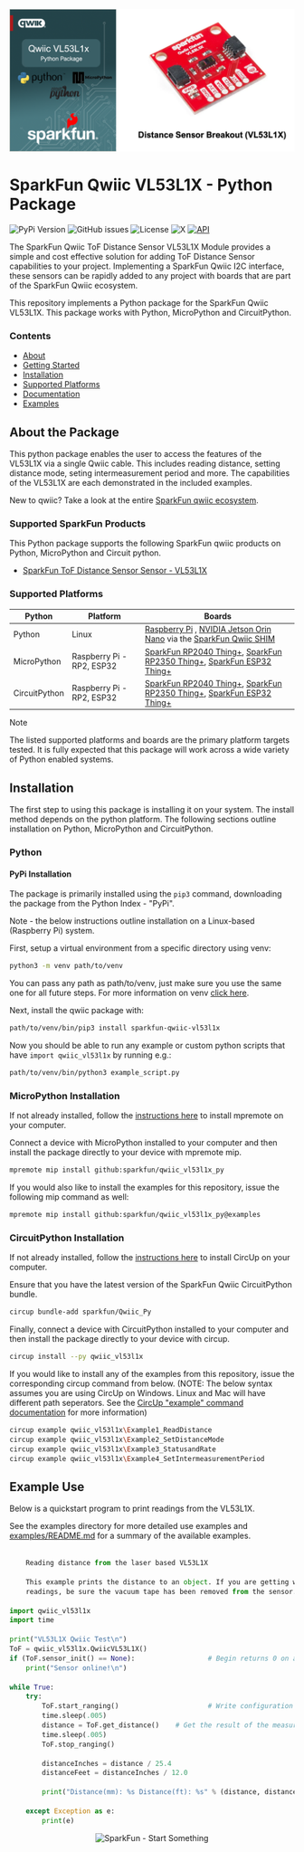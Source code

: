 ![Qwiic VL53L1X - Python Package](docs/images/gh-banner.png "qwiic VL53L1X Python Package")

# SparkFun Qwiic VL53L1X - Python Package

![PyPi Version](https://img.shields.io/pypi/v/sparkfun_qwiic_vl53l1x)
![GitHub issues](https://img.shields.io/github/issues/sparkfun/qwiic_vl53l1x_py)
![License](https://img.shields.io/github/license/sparkfun/qwiic_vl53l1x_py)
![X](https://img.shields.io/twitter/follow/sparkfun)
[![API](https://img.shields.io/badge/API%20Reference-blue)](https://docs.sparkfun.com/qwiic_vl53l1x_py/classqwiic__vl53l1x_1_1_qwiic_v_l53_l1_x.html)

The SparkFun Qwiic ToF Distance Sensor VL53L1X Module provides a simple and cost effective solution for adding ToF Distance Sensor capabilities to your project. Implementing a SparkFun Qwiic I2C interface, these sensors can be rapidly added to any project with boards that are part of the SparkFun Qwiic ecosystem.

This repository implements a Python package for the SparkFun Qwiic VL53L1X. This package works with Python, MicroPython and CircuitPython.

### Contents

* [About](#about-the-package)
* [Getting Started](#getting-started)
* [Installation](#installation)
* [Supported Platforms](#supported-platforms)
* [Documentation](https://docs.sparkfun.com/qwiic_vl53l1x_py/classqwiic__vl53l1x_1_1_qwiic_v_l53_l1_x.html)
* [Examples](#examples)

## About the Package

This python package enables the user to access the features of the VL53L1X via a single Qwiic cable. This includes reading distance, setting distance mode, seting intermeasurement period and more. The capabilities of the VL53L1X are each demonstrated in the included examples.

New to qwiic? Take a look at the entire [SparkFun qwiic ecosystem](https://www.sparkfun.com/qwiic).

### Supported SparkFun Products

This Python package supports the following SparkFun qwiic products on Python, MicroPython and Circuit python. 

* [SparkFun ToF Distance Sensor Sensor - VL53L1X](https://www.sparkfun.com/products/14722)

### Supported Platforms

| Python | Platform | Boards |
|--|--|--|
| Python | Linux | [Raspberry Pi](https://www.sparkfun.com/raspberry-pi-5-8gb.html) , [NVIDIA Jetson Orin Nano](https://www.sparkfun.com/nvidia-jetson-orin-nano-developer-kit.html) via the [SparkFun Qwiic SHIM](https://www.sparkfun.com/sparkfun-qwiic-shim-for-raspberry-pi.html) |
| MicroPython | Raspberry Pi - RP2, ESP32 | [SparkFun RP2040 Thing+](https://www.sparkfun.com/sparkfun-thing-plus-rp2040.html), [SparkFun RP2350 Thing+](https://www.sparkfun.com/sparkfun-thing-plus-rp2350.html), [SparkFun ESP32 Thing+](https://www.sparkfun.com/sparkfun-thing-plus-esp32-wroom-usb-c.html)
|CircuitPython | Raspberry Pi - RP2, ESP32 | [SparkFun RP2040 Thing+](https://www.sparkfun.com/sparkfun-thing-plus-rp2040.html), [SparkFun RP2350 Thing+](https://www.sparkfun.com/sparkfun-thing-plus-rp2350.html), [SparkFun ESP32 Thing+](https://www.sparkfun.com/sparkfun-thing-plus-esp32-wroom-usb-c.html)

> [!NOTE]
> The listed supported platforms and boards are the primary platform targets tested. It is fully expected that this package will work across a wide variety of Python enabled systems. 

## Installation 

The first step to using this package is installing it on your system. The install method depends on the python platform. The following sections outline installation on Python, MicroPython and CircuitPython.

### Python 

#### PyPi Installation

The package is primarily installed using the `pip3` command, downloading the package from the Python Index - "PyPi". 

Note - the below instructions outline installation on a Linux-based (Raspberry Pi) system.

First, setup a virtual environment from a specific directory using venv:
```sh
python3 -m venv path/to/venv
```
You can pass any path as path/to/venv, just make sure you use the same one for all future steps. For more information on venv [click here](https://docs.python.org/3/library/venv.html).

Next, install the qwiic package with:
```sh
path/to/venv/bin/pip3 install sparkfun-qwiic-vl53l1x
```
Now you should be able to run any example or custom python scripts that have `import qwiic_vl53l1x` by running e.g.:
```sh
path/to/venv/bin/python3 example_script.py
```

### MicroPython Installation
If not already installed, follow the [instructions here](https://docs.micropython.org/en/latest/reference/mpremote.html) to install mpremote on your computer.

Connect a device with MicroPython installed to your computer and then install the package directly to your device with mpremote mip.
```sh
mpremote mip install github:sparkfun/qwiic_vl53l1x_py
```

If you would also like to install the examples for this repository, issue the following mip command as well:
```sh
mpremote mip install github:sparkfun/qwiic_vl53l1x_py@examples
```

### CircuitPython Installation
If not already installed, follow the [instructions here](https://docs.circuitpython.org/projects/circup/en/latest/#installation) to install CircUp on your computer.

Ensure that you have the latest version of the SparkFun Qwiic CircuitPython bundle. 
```sh
circup bundle-add sparkfun/Qwiic_Py
```

Finally, connect a device with CircuitPython installed to your computer and then install the package directly to your device with circup.
```sh
circup install --py qwiic_vl53l1x
```

If you would like to install any of the examples from this repository, issue the corresponding circup command from below. (NOTE: The below syntax assumes you are using CircUp on Windows. Linux and Mac will have different path seperators. See the [CircUp "example" command documentation](https://learn.adafruit.com/keep-your-circuitpython-libraries-on-devices-up-to-date-with-circup/example-command) for more information)

```sh
circup example qwiic_vl53l1x\Example1_ReadDistance
circup example qwiic_vl53l1x\Example2_SetDistanceMode
circup example qwiic_vl53l1x\Example3_StatusandRate
circup example qwiic_vl53l1x\Example4_SetIntermeasurementPeriod
```

Example Use
 ---------------
Below is a quickstart program to print readings from the VL53L1X.

See the examples directory for more detailed use examples and [examples/README.md](https://github.com/sparkfun/qwiic_vl53l1x_py/blob/master/examples/README.md) for a summary of the available examples.

```python

	Reading distance from the laser based VL53L1X

	This example prints the distance to an object. If you are getting weird
	readings, be sure the vacuum tape has been removed from the sensor.

import qwiic_vl53l1x
import time

print("VL53L1X Qwiic Test\n")
ToF = qwiic_vl53l1x.QwiicVL53L1X()
if (ToF.sensor_init() == None):					 # Begin returns 0 on a good init
	print("Sensor online!\n")

while True:
	try:
		ToF.start_ranging()						 # Write configuration bytes to initiate measurement
		time.sleep(.005)
		distance = ToF.get_distance()	 # Get the result of the measurement from the sensor
		time.sleep(.005)
		ToF.stop_ranging()

		distanceInches = distance / 25.4
		distanceFeet = distanceInches / 12.0

		print("Distance(mm): %s Distance(ft): %s" % (distance, distanceFeet))

	except Exception as e:
		print(e)

```
<p align="center">
<img src="https://cdn.sparkfun.com/assets/custom_pages/3/3/4/dark-logo-red-flame.png" alt="SparkFun - Start Something">
</p>
